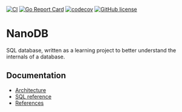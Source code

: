 [![CI](https://github.com/i-sevostyanov/NanoDB/actions/workflows/lint-n-test.yml/badge.svg)](https://github.com/i-sevostyanov/NanoDB/actions/workflows/lint-n-test.yml)
[![Go Report Card](https://goreportcard.com/badge/github.com/i-sevostyanov/NanoDB)](https://goreportcard.com/report/github.com/i-sevostyanov/NanoDB)
[![codecov](https://codecov.io/gh/i-sevostyanov/NanoDB/branch/main/graph/badge.svg?token=y0lxdfxXdT)](https://codecov.io/gh/i-sevostyanov/NanoDB)
[![GitHub license](https://img.shields.io/github/license/i-sevostyanov/NanoDB)](https://github.com/i-sevostyanov/NanoDB/blob/main/LICENSE)

# NanoDB
SQL database, written as a learning project to better understand the internals of a database.

## Documentation
* [Architecture](docs/architecture.md)
* [SQL reference](docs/sql.md)
* [References](docs/references.md)
